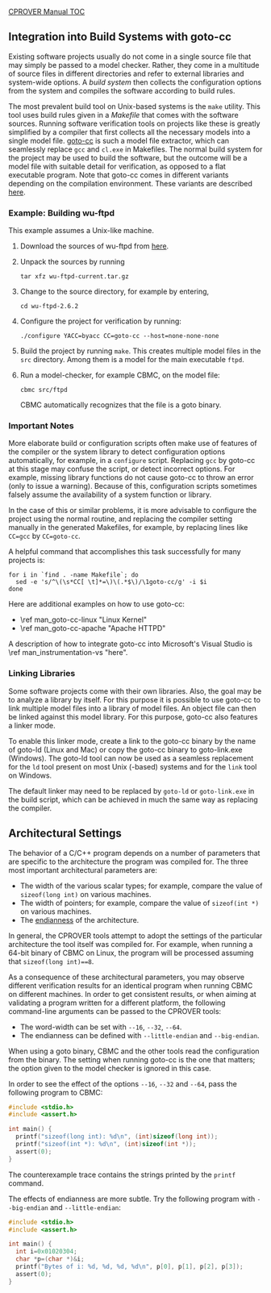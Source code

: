 [CPROVER Manual TOC](../)

## Integration into Build Systems with goto-cc

Existing software projects usually do not come in a single source file
that may simply be passed to a model checker. Rather, they come in a
multitude of source files in different directories and refer to external
libraries and system-wide options. A *build system* then collects the
configuration options from the system and compiles the software
according to build rules.

The most prevalent build tool on Unix-based systems is the
`make` utility. This tool uses build rules given in a *Makefile* that
comes with the software sources. Running software verification tools on
projects like these is greatly simplified by a compiler that first
collects all the necessary models into a single model file.
[goto-cc](http://www.cprover.org/goto-cc/) is such a model file
extractor, which can seamlessly replace `gcc` and `cl.exe` in Makefiles.
The normal build system for the project may be used to build the
software, but the outcome will be a model file with suitable detail for
verification, as opposed to a flat executable program. Note that goto-cc
comes in different variants depending on the compilation environment.
These variants are described [here](goto-cc-variants.shtml).

### Example: Building wu-ftpd

This example assumes a Unix-like machine.

1.  Download the sources of wu-ftpd from
    [here](ftp://ftp.wu-ftpd.org/pub/wu-ftpd/wu-ftpd-current.tar.gz).

2.  Unpack the sources by running

        tar xfz wu-ftpd-current.tar.gz

3.  Change to the source directory, for example by entering,

        cd wu-ftpd-2.6.2

4.  Configure the project for verification by running:

        ./configure YACC=byacc CC=goto-cc --host=none-none-none

5.  Build the project by running `make`. This creates multiple model
    files in the `src` directory. Among them is a model for the main
    executable `ftpd`.

6.  Run a model-checker, for example CBMC, on the model file:

        cbmc src/ftpd

    CBMC automatically recognizes that the file is a goto binary.

### Important Notes

More elaborate build or configuration scripts often make use of features
of the compiler or the system library to detect configuration options
automatically, for example, in a `configure` script. Replacing `gcc` by goto-cc
at this stage may confuse the script, or detect incorrect options. For
example, missing library functions do not cause goto-cc to throw an
error (only to issue a warning). Because of this, configuration scripts
sometimes falsely assume the availability of a system function or
library.

In the case of this or similar problems, it is more advisable to
configure the project using the normal routine, and replacing the
compiler setting manually in the generated Makefiles, for example, by replacing
lines like `CC=gcc` by `CC=goto-cc`.

A helpful command that accomplishes this task successfully for many
projects is:

```plaintext
for i in `find . -name Makefile`; do
  sed -e 's/^\(\s*CC[ \t]*=\)\(.*$\)/\1goto-cc/g' -i $i
done
```

Here are additional examples on how to use goto-cc:

-   \ref man_goto-cc-linux "Linux Kernel"
-   \ref man_goto-cc-apache "Apache HTTPD"

A description of how to integrate goto-cc into Microsoft's Visual Studio
is \ref man_instrumentation-vs "here".

### Linking Libraries

Some software projects come with their own libraries. Also, the goal may
be to analyze a library by itself. For this purpose it is possible to
use goto-cc to link multiple model files into a library of model files.
An object file can then be linked against this model library. For this
purpose, goto-cc also features a linker mode.

To enable this linker mode, create a link to the goto-cc binary by the
name of goto-ld (Linux and Mac) or copy the goto-cc binary to
goto-link.exe (Windows). The goto-ld tool can now be used as a seamless
replacement for the `ld` tool present on most Unix (-based) systems and
for the `link` tool on Windows.

The default linker may need to be replaced by `goto-ld` or
`goto-link.exe` in the build script, which can be achieved in much the
same way as replacing the compiler.

## Architectural Settings

The behavior of a C/C++ program depends on a number of parameters that
are specific to the architecture the program was compiled for. The three
most important architectural parameters are:

-   The width of the various scalar types; for example, compare the value of
    `sizeof(long int)` on various machines.
-   The width of pointers; for example, compare the value of `sizeof(int *)` on
    various machines.
-   The [endianness](http://en.wikipedia.org/wiki/Endianness) of
    the architecture.

In general, the CPROVER tools attempt to adopt the settings of the
particular architecture the tool itself was compiled for. For example,
when running a 64-bit binary of CBMC on Linux, the program will be
processed assuming that `sizeof(long int)==8`.

As a consequence of these architectural parameters, you may observe
different verification results for an identical program when running
CBMC on different machines. In order to get consistent results, or when
aiming at validating a program written for a different platform, the
following command-line arguments can be passed to the CPROVER tools:

-   The word-width can be set with `--16`, `--32`, `--64`.
-   The endianness can be defined with `--little-endian` and
    `--big-endian`.

When using a goto binary, CBMC and the other tools read the
configuration from the binary. The setting when running goto-cc is
the one that matters; the option given to the model checker is ignored
in this case.

In order to see the effect of the options `--16`, `--32` and `--64`,
pass the following program to CBMC:

```C
#include <stdio.h>
#include <assert.h>

int main() {
  printf("sizeof(long int): %d\n", (int)sizeof(long int));
  printf("sizeof(int *): %d\n", (int)sizeof(int *));
  assert(0);
}
```

The counterexample trace contains the strings printed by the `printf`
command.

The effects of endianness are more subtle. Try the following program
with `--big-endian` and `--little-endian`:

```C
#include <stdio.h>
#include <assert.h>

int main() {
  int i=0x01020304;
  char *p=(char *)&i;
  printf("Bytes of i: %d, %d, %d, %d\n", p[0], p[1], p[2], p[3]);
  assert(0);
}
```
